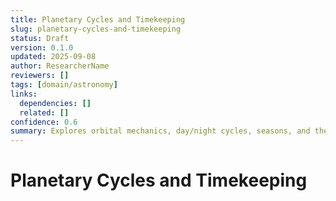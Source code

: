 ```yaml
---
title: Planetary Cycles and Timekeeping
slug: planetary-cycles-and-timekeeping
status: Draft
version: 0.1.0
updated: 2025-09-08
author: ResearcherName
reviewers: []
tags: [domain/astronomy]
links:
  dependencies: []
  related: []
confidence: 0.6
summary: Explores orbital mechanics, day/night cycles, seasons, and their impact on environment and human activities.
---
```


# Planetary Cycles and Timekeeping

